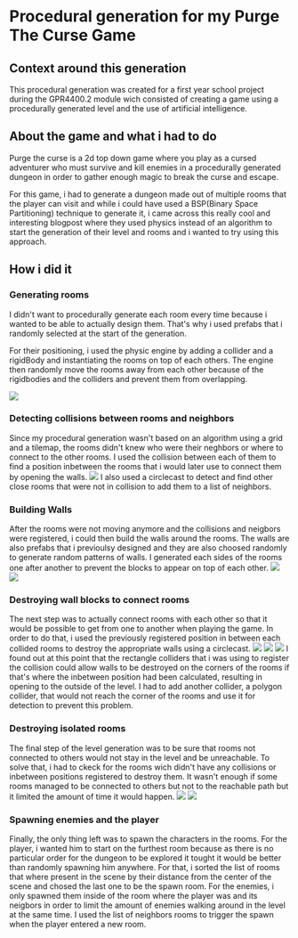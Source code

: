 # Procedural generation for my Purge The Curse Game

## Context around this generation
This procedural generation was created for a  first year school project during the GPR4400.2 module wich consisted of creating a game using a procedurally generated level and the use of artificial intelligence.

## About the game and what i had to do
Purge the curse is a 2d top down game where you play as a cursed adventurer who must survive and kill enemies in a procedurally generated dungeon in order to gather enough magic to break the curse and escape.

For this game, i had to generate a dungeon made out of multiple rooms that the player can visit and while i could have used a BSP(Binary Space Partitioning) technique to generate it, i came across this really cool and interesting blogpost where they used physics instead of an algorithm to start the generation of their level and rooms and i wanted to try using this approach.

## How i did it
### Generating rooms
I didn't want to procedurally generate each room every time because i wanted to be able to actually design them. That's why i used prefabs that i randomly selected at the start of the generation.

For their positioning, i used the physic engine by adding a collider and a rigidBody and instantiating the rooms on top of each others. The engine then randomly move the rooms away from each other because of the rigidbodies and the colliders and prevent them from overlapping.

![](https://marvinschrd.github.io/Images/with2SpawnPositions2.gif)

### Detecting collisions between rooms and neighbors
Since my procedural generation wasn't based on an algorithm using a grid and a tilemap, the rooms didn't knew who were their neghbors or where to connect to the other rooms. I used the collision between each of them to find a position inbetween the rooms that i would later use to connect them by opening the walls.
![](https://marvinschrd.github.io/Images/checkpositioncode.png)
I also used a circlecast to detect and find other close rooms that were not in collision to add them to a list of neighbors.

### Building Walls
After the rooms were not moving anymore and the collisions and neigbors were registered, i could then build the walls around the rooms.
The walls are also prefabs that i previoulsy designed and they are also choosed randomly to generate random patterns of walls.
I generated each sides of the rooms one after another to prevent the blocks to appear on top of each other.
![](https://marvinschrd.github.io/Images/Generation%20with%20walls%20and%20colission%20detection.gif)
![](https://marvinschrd.github.io/Images/Generation%20with%20walls3.gif)
### Destroying wall blocks to connect rooms
The next step was to actually connect rooms with each other so that it would be possible to get from one to another when playing the game. In order to do that, i used the previously registered position in between each collided rooms to destroy the appropriate walls using a circlecast.
![](https://marvinschrd.github.io/Images/wallopeningfunction.png)
![](https://marvinschrd.github.io/Images/Generation%20with%20walls%20and%20detection%20and%20walls%20opening%20(better%20quality).gif)
![](https://marvinschrd.github.io/Images/close%20up%20wall%20opening(better%20quality)%200.png)
I found out at this point that the rectangle colliders that i was using to register the collision could allow walls to be destroyed on the corners of the rooms if that's where the inbetween position had been calculated, resulting in opening to the outside of the level. I had to add another collider, a polygon collider, that would not reach the corner of the rooms and use it for detection to prevent this problem.

### Destroying isolated rooms
The final step of the level generation was to be sure that rooms not connected to others would not stay in the level and be unreachable. To solve that, i had to ckeck for the rooms wich didn't have any collisions or inbetween positions registered to destroy them. It wasn't enough if some rooms managed to be connected to others but not to the reachable path but it limited the amount of time it would happen.
[](https://marvinschrd.github.io/Images/destroyroomcode.png)
![](https://marvinschrd.github.io/Images/rooms%20with%20no%20connections%20drawing.png)
![](https://marvinschrd.github.io/Images/rooms%20with%20no%20connections%20deleted.gif)
### Spawning enemies and the player
Finally, the only thing left was to spawn the characters in the rooms. For the player, i wanted him to start on the furthest room because as there is no particular order for the dungeon to be explored it tought it would be better than randomly spawning him anywhere.
For that, i sorted the list of rooms that where present in the scene by their distance from the center of the scene and chosed the last one to be the spawn room. For the enemies, i only spawned them inside of the room where the player was and its neigbors in order to limit the amount of enemies walking around in the level at the same time. I used the list of neighbors rooms to trigger the spawn when the player entered a new room.


